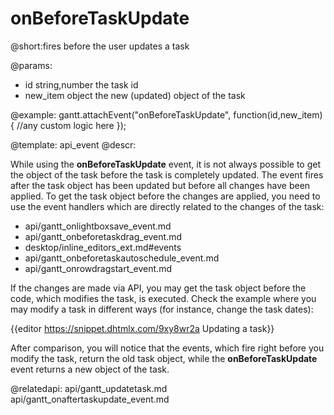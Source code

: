 onBeforeTaskUpdate
=============

@short:fires before the user updates a task
	
@params:
- id			string,number		the task id
- new_item		object				the new (updated) object of the task 

 
@example:
gantt.attachEvent("onBeforeTaskUpdate", function(id,new_item){
    //any custom logic here
});

@template:	api_event
@descr:

While using the **onBeforeTaskUpdate** event, it is not always possible to get the object of the task before the task is completely updated. The event fires after the task object has been updated but before all changes have been applied.
To get the task object before the changes are applied, you need to use the event handlers which are directly related to the changes of the task:

- api/gantt_onlightboxsave_event.md
- api/gantt_onbeforetaskdrag_event.md
- desktop/inline_editors_ext.md#events
- api/gantt_onbeforetaskautoschedule_event.md
- api/gantt_onrowdragstart_event.md

If the changes are made via API, you may get the task object before the code, which modifies the task, is executed. Check the example where you may modify a task in different ways (for instance, change the task dates):

{{editor	https://snippet.dhtmlx.com/9xy8wr2a	Updating a task}}

After comparison, you will notice that the events, which fire right before you modify the task, return the old task object, while the **onBeforeTaskUpdate** event returns a new object of the task.

@relatedapi:
	api/gantt_updatetask.md
    api/gantt_onaftertaskupdate_event.md
